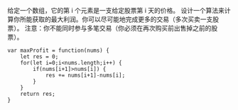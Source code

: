 给定一个数组，它的第 i 个元素是一支给定股票第 i 天的价格。 设计一个算法来计算你所能获取的最大利润。你可以尽可能地完成更多的交易（多次买卖一支股票）。 注意：你不能同时参与多笔交易（你必须在再次购买前出售掉之前的股 票）。

``` 
var maxProfit = function(nums) {
	let res = 0;
	for(let i=0;i<nums.length;i++) {
		if(nums[i+1]>nums[i]) {
			res += nums[i+1]-nums[i];
		}
	}
	return res;
}
```